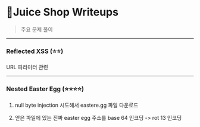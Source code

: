 # 🥤Juice Shop Writeups

> 주요 문제 풀이

---

### Reflected XSS (⭐⭐)

URL 파라미터 관련

---

### Nested Easter Egg (⭐⭐⭐⭐)

1. null byte injection 시도해서 eastere.gg 파일 다운로드

2. 얻은 파일에 있는 진짜 easter egg 주소를 base 64 인코딩 -> rot 13 인코딩

